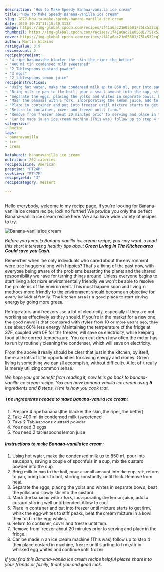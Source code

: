 ```yaml
---
description: "How to Make Speedy Banana-vanilla ice cream"
title: "How to Make Speedy Banana-vanilla ice cream"
slug: 2872-how-to-make-speedy-banana-vanilla-ice-cream
date: 2020-10-21T11:15:30.313Z
image: https://img-global.cpcdn.com/recipes/1f41a6ac21e05601/751x532cq70/banana-vanilla-ice-cream-recipe-main-photo.jpg
thumbnail: https://img-global.cpcdn.com/recipes/1f41a6ac21e05601/751x532cq70/banana-vanilla-ice-cream-recipe-main-photo.jpg
cover: https://img-global.cpcdn.com/recipes/1f41a6ac21e05601/751x532cq70/banana-vanilla-ice-cream-recipe-main-photo.jpg
author: Martin Wilkins
ratingvalue: 3.9
reviewcount: 5
recipeingredient:
- "4 ripe bananasthe blacker the skin the riper the better"
- "400 ml tin condensed milk sweetened"
- "2 Tablespoons custard powder"
- "3 eggs"
- "2 tablespoons lemon juice"
recipeinstructions:
- "Using hot water, make the condensed milk up to 850 ml, pour into saucepan, saving a couple of spoonfuls in a cup, mix the custard powder into the cup"
- "Bring milk in pan to the boil, pour a small amount into the cup, stir, return to pan, bring back to boil, stirring constantly, until thick. Remove from heat."
- "Separate the eggs, placing the yolks and whites in separate bowls, beat the yolks and slowly stir into the custard."
- "Mash the bananas with a fork, incorporating the lemon juice, add to custard stirring well until blended. Allow to cool."
- "Place in container and put into freezer until mixture starts to get firm, whisk the egg-whites to stiff peaks, beat the cream mixture in a bowl then fold in the egg whites."
- "Return to container, cover and freeze until firm."
- "Remove from freezer about 20 minutes prior to serving and place in the fridge."
- "Can be made in an ice cream machine (This was) follow up to step 4 then place custard in machine, freeze until starting to firm,stir in whisked egg whites and continue until frozen."
categories:
- Recipe
tags:
- bananavanilla
- ice
- cream

katakunci: bananavanilla ice cream 
nutrition: 202 calories
recipecuisine: American
preptime: "PT24M"
cooktime: "PT47M"
recipeyield: "3"
recipecategory: Dessert

---
```

<br>
Hello everybody, welcome to my recipe page, if you're looking for Banana-vanilla ice cream recipe, look no further! We provide you only the perfect Banana-vanilla ice cream recipe here. We also have wide variety of recipes to try.
<br>


![Banana-vanilla ice cream](https://img-global.cpcdn.com/recipes/1f41a6ac21e05601/751x532cq70/banana-vanilla-ice-cream-recipe-main-photo.jpg)

<i>Before you jump to Banana-vanilla ice cream recipe, you may want to read this short interesting healthy tips about 
<strong>Green Living In The Kitchen area Could save you Cash</strong>.</i>
</br>

Remember when the only individuals who cared about the environment were tree huggers along with hippies? That's a thing of the past now, with everyone being aware of the problems besetting the planet and the shared responsibility we have for turning things around. Unless everyone begins to start living a lot more environmentally friendly we won't be able to resolve the problems of the environment. This must happen soon and living in methods more friendly to the environment should become an objective for every individual family. The kitchen area is a good place to start saving energy by going more green.

Refrigerators and freezers use a lot of electricity, especially if they are not working as effectively as they should. If you're in the market for a new one, the good news is that compared with styles from 10 or more years ago, they use about 60% less energy. Maintaining the temperature of the fridge at 37F, coupled with 0F for the freezer, will save on electricity, while keeping food at the correct temperature. You can cut down how often the motor has to run by routinely cleaning the condenser, which will save on electricity.

From the above it really should be clear that just in the kitchen, by itself, there are lots of little opportunities for saving energy and money. Green living is something we can all accomplish, without difficulty. A lot of it really is merely utilizing common sense.


<i>We hope you got benefit from reading it, now let's go back to banana-vanilla ice cream recipe. You can have banana-vanilla ice cream using <strong>5</strong> ingredients and <strong>8</strong> steps. Here is how you cook that.
</i>

##### The ingredients needed to make Banana-vanilla ice cream:

1. Prepare 4 ripe bananas(the blacker the skin, the riper, the better)
1. Take 400 ml tin condensed milk (sweetened)
1. Take 2 Tablespoons custard powder
1. You need 3 eggs
1. You need 2 tablespoons lemon juice


##### Instructions to make Banana-vanilla ice cream:

1. Using hot water, make the condensed milk up to 850 ml, pour into saucepan, saving a couple of spoonfuls in a cup, mix the custard powder into the cup
1. Bring milk in pan to the boil, pour a small amount into the cup, stir, return to pan, bring back to boil, stirring constantly, until thick. Remove from heat.
1. Separate the eggs, placing the yolks and whites in separate bowls, beat the yolks and slowly stir into the custard.
1. Mash the bananas with a fork, incorporating the lemon juice, add to custard stirring well until blended. Allow to cool.
1. Place in container and put into freezer until mixture starts to get firm, whisk the egg-whites to stiff peaks, beat the cream mixture in a bowl then fold in the egg whites.
1. Return to container, cover and freeze until firm.
1. Remove from freezer about 20 minutes prior to serving and place in the fridge.
1. Can be made in an ice cream machine (This was) follow up to step 4 then place custard in machine, freeze until starting to firm,stir in whisked egg whites and continue until frozen.


<i>If you find this Banana-vanilla ice cream recipe helpful please share it to your friends or family, thank you and good luck.</i>

